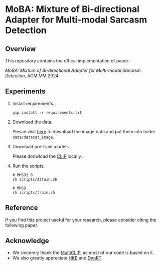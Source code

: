 # MoBA: Mixture of Bi-directional Adapter for Multi-modal Sarcasm Detection



## Overview

This repository contains the offical implementation of paper:

_MoBA: Mixture of Bi-directional Adapter for Multi-modal Sarcasm Detection_, ACM MM 2024



## Experiments

1. Install requirements.

    ````
    pip install -r requirements.txt
    ````



2. Download the data.

    Plesae visit [here](https://github.com/headacheboy/data-of-multimodal-sarcasm-detection) to download the image data and put them into folder `data/dataset_image`.

     

3. Download pre-train models.
   
    Please donwload the [CLIP](https://huggingface.co/openai/clip-vit-large-patch14) locally.



4. Run the scripts.

    ```
    # MMSD2.0
    sh scripts/2train.sh
    
    # MMSD
    sh scripts/train.sh
    ```



## Reference

If you find this project useful for your research, please consider citing the following paper.



## Acknowledge

- We sincerely thank the [MultiCLIP](https://github.com/JoeYing1019/MMSD2.0?tab=readme-ov-file), as most of our code is based on it.
- We also greatly appreciate [HKE](https://github.com/less-and-less-bugs/HKEmodel) and [DynRT](https://github.com/TIAN-viola/DynRT).
